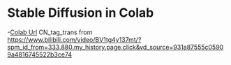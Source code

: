 # Stable Diffusion in Colab
-[Colab Url]([https://medium.com/geekculture/2022-how-to-run-stable-diffusion-on-google-colab-5dc10804a2d7](https://colab.research.google.com/drive/1sc0uQA4kGzLJ0mf2zJKA4tnTvgqkSSs-#scrollTo=Yl3WhkeHZDRq))
CN_tag_trans  from https://www.bilibili.com/video/BV1tg4y137mt/?spm_id_from=333.880.my_history.page.click&vd_source=931a87555c05909a4816745522b3ce74

